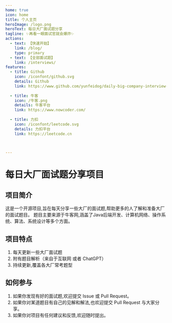 ```yaml
---
home: true
icon: home
title: 个人主页
heroImage: /logo.png
heroText: 每日大厂面试题分享 
tagline: ✨再看一眼面试官就会爆炸✨
actions:
  - text: 【快速开始】
    link: /blog/
    type: primary
  - text: 【全部面试题】
    link: /interviews/
features:
  - title: Github
    icon: /iconfont/github.svg
    details: Github
    link: https://www.github.com/yunfeidog/daily-big-company-interview-questions
    
  - title: 牛客
    icon: /牛客.png
    details: 牛客平台
    link: https://www.nowcoder.com/
    
  - title: 力扣
    icon: /iconfont/leetcode.svg
    details: 力扣平台
    link: https://leetcode.cn
 
   

---
```



# 每日大厂面试题分享项目

## 项目简介

这是一个开源项目,旨在每天分享一些大厂的面试题,帮助更多的人了解和准备大厂的面试题目。
题目主要来源于牛客网,涵盖了Java后端开发、计算机网络、操作系统、算法、系统设计等多个方面。

## 项目特点

1. 每天更新一些大厂面试题
2. 附有题目解析（来自于互联网 或者 ChatGPT）
3. 持续更新,覆盖各大厂常考题型

## 如何参与

1. 如果你发现有好的面试题,欢迎提交 Issue 或 Pull Request。
2. 如果你对某道题目有自己的见解和解法,也欢迎提交 Pull Request 与大家分享。
3. 如果你对项目有任何建议和反馈,欢迎随时提出。

